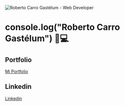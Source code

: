  <img src="https://res.cloudinary.com/robcg1102/image/upload/v1620958735/robcg1102_knidn8.png" alt="Roberto Carro Gastélum - Web Developer"> 

# console.log("Roberto Carro Gastélum") 🧑💻

## Portfolio

<a href="https://robcg1102.netlify.app/" target="_blank">Mi Portfolio</a>

## Linkedin

<a href="https://www.linkedin.com/in/roberto-carro/" target="_blank">Linkedin</a>


<!--
**robcg1102/robcg1102** is a ✨ _special_ ✨ repository because its `README.md` (this file) appears on your GitHub profile.

Here are some ideas to get you started:

- 🔭 I’m currently working on ...
- 🌱 I’m currently learning ...
- 👯 I’m looking to collaborate on ...
- 🤔 I’m looking for help with ...
- 💬 Ask me about ...
- 📫 How to reach me: ...
- 😄 Pronouns: ...
- ⚡ Fun fact: ...
-->
